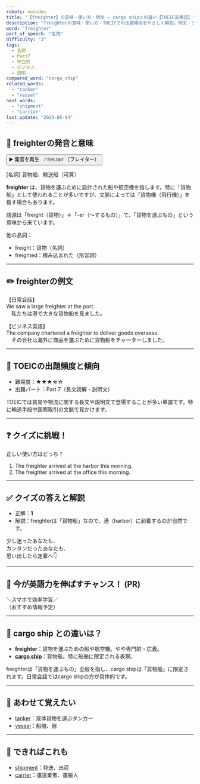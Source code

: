 ```yaml
---
robots: noindex
title: "【freighter】の意味・使い方・例文 ― cargo shipとの違い【TOEIC英単語】"
description: "freighterの意味・使い方・TOEICでの出題傾向をやさしく解説。例文・クイズ付きでcargo shipとの違いもわかりやすく学べます。"
word: "freighter"
part_of_speech: "名詞"
difficulty: "3"
tags:
  - 名詞
  - Part7
  - 中立的
  - ビジネス
  - 説明
compared_word: "cargo_ship"
related_words:
  - "tanker"
  - "vessel"
next_words:
  - "shipment"
  - "carrier"
last_update: "2025-05-04"
---
```


## 🔰 freighterの発音と意味

<button class="play-audio" onclick="playTTS('freighter')">
  <span class="play-audio-main">
    ▶️ 発音を再生　/ˈfreɪ.tər/
  </span>
  <span class="play-audio-sub">
    （フレイター）
  </span>
</button>

[名詞] 貨物船、輸送船（可算）

**freighter** は、貨物を運ぶために設計された船や航空機を指します。特に「貨物船」として使われることが多いですが、文脈によっては「貨物機（飛行機）」を指す場合もあります。

語源は「freight（貨物）」＋「-er（～するもの）」で、「貨物を運ぶもの」という意味から来ています。

他の品詞：  
- freight：貨物（名詞）
- freighted：積み込まれた（形容詞）

---

## ✏️ freighterの例文

【日常会話】  
We saw a large freighter at the port.  
　私たちは港で大きな貨物船を見ました。

【ビジネス英語】  
The company chartered a freighter to deliver goods overseas.  
　その会社は海外に商品を運ぶために貨物船をチャーターしました。

---

## 🎯 TOEICの出題頻度と傾向

- 難易度：★★★☆☆
- 出題パート：Part 7（長文読解・説明文）

TOEICでは貿易や物流に関する長文や説明文で登場することが多い単語です。特に輸送手段や国際取引の文脈で見かけます。

---

## ❓ クイズに挑戦！

正しい使い方はどっち？

1. The freighter arrived at the harbor this morning.  
2. The freighter arrived at the office this morning.

---

## ✅ クイズの答えと解説

- 正解：**1**
- 解説：freighterは「貨物船」なので、港（harbor）に到着するのが自然です。

少し迷ったあなたも、  
カンタンだったあなたも、  
思い出したら定着へ👇️

---

## 🚀 今が英語力を伸ばすチャンス！ (PR)

<div class="info-center">
＼スマホで効率学習／<br>  
（おすすめ情報予定）
</div>

---

## 🤔  cargo ship との違いは？

- **freighter**：貨物を運ぶための船や航空機。やや専門的・広義。
- **[cargo ship](/cargo_ship)**：貨物船。特に船舶に限定される表現。

freighterは「貨物を運ぶもの」全般を指し、cargo shipは「貨物船」に限定されます。日常会話ではcargo shipの方が具体的です。

---

## 🧩 あわせて覚えたい

- [tanker](/tanker)：液体貨物を運ぶタンカー
- [vessel](/vessel)：船舶、器

---

## 📖 できればこれも

- [shipment](/shipment)：発送、出荷
- [carrier](/carrier)：運送業者、運搬人

<!-- cvid: aid12_bid05 -->
